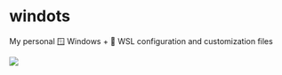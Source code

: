 # windots

My personal 🪟 Windows + 🐧 WSL configuration and customization files

![](./docs/screenshots/preview.png)
